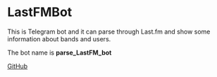 # LastFMBot

This is Telegram bot and it can parse through Last.fm and show some information about bands and users. 

The bot name is **parse_LastFM_bot**

[GitHub](https://github.com/life-termer/LastFMBot)
